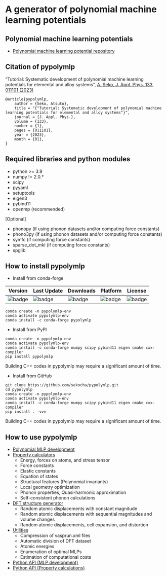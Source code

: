 # A generator of polynomial machine learning potentials

## Polynomial machine learning potentials

- [Polynomial machine learning potential repository](http://cms.mtl.kyoto-u.ac.jp/seko/mlp-repository/index.html)

## Citation of pypolymlp

“Tutorial: Systematic development of polynomial machine learning potentials for elemental and alloy systems”, [A. Seko, J. Appl. Phys. 133, 011101 (2023)](https://doi.org/10.1063/5.0129045)

```
@article{pypolymlp,
    author = {Seko, Atsuto},
    title = "{"Tutorial: Systematic development of polynomial machine learning potentials for elemental and alloy systems"}",
    journal = {J. Appl. Phys.},
    volume = {133},
    number = {1},
    pages = {011101},
    year = {2023},
    month = {01},
}
```

## Required libraries and python modules

- python >= 3.9
- numpy != 2.0.*
- scipy
- pyyaml
- setuptools
- eigen3
- pybind11
- openmp (recommended)

[Optional]
- phonopy (if using phonon datasets and/or computing force constants)
- phono3py (if using phonon datasets and/or computing force constants)
- symfc (if computing force constants)
- sparse_dot_mkl (if computing force constants)
- spglib

## How to install pypolymlp

- Install from conda-forge

| Version | Last Update | Downloads | Platform | License |
| ---- | ---- | ---- | ---- | ---- |
| ![badge](https://anaconda.org/conda-forge/pypolymlp/badges/version.svg) | ![badge](https://anaconda.org/conda-forge/pypolymlp/badges/latest_release_date.svg) | ![badge](https://anaconda.org/conda-forge/pypolymlp/badges/downloads.svg)| ![badge](https://anaconda.org/conda-forge/pypolymlp/badges/platforms.svg) | ![badge](https://anaconda.org/conda-forge/pypolymlp/badges/license.svg) |

```
conda create -n pypolymlp-env
conda activate pypolymlp-env
conda install -c conda-forge pypolymlp
```

- Install from PyPI
```
conda create -n pypolymlp-env
conda activate pypolymlp-env
conda install -c conda-forge numpy scipy pybind11 eigen cmake cxx-compiler
pip install pypolymlp
```
Building C++ codes in pypolymlp may require a significant amount of time.

- Install from GitHub
```
git clone https://github.com/sekocha/pypolymlp.git
cd pypolymlp
conda create -n pypolymlp-env
conda activate pypolymlp-env
conda install -c conda-forge numpy scipy pybind11 eigen cmake cxx-compiler
pip install . -vvv
```
Building C++ codes in pypolymlp may require a significant amount of time.

## How to use pypolymlp

- [Polynomial MLP development](docs/mlpdev.md)
- [Property calculators](docs/calc.md)
  - Energy, forces on atoms, and stress tensor
  - Force constants
  - Elastic constants
  - Equation of states
  - Structural features (Polynomial invariants)
  - Local geometry optimization
  - Phonon properties, Quasi-harmonic approximation
  - Self-consistent phonon calculations
- [DFT structure generator](docs/strgen.md)
  - Random atomic displacements with constant magnitude
  - Random atomic displacements with sequential magnitudes and volume changes
  - Random atomic displacements, cell expansion, and distortion
- [Utilities](docs/utilities.md)
  - Compression of vasprun.xml files
  - Automatic division of DFT dataset
  - Atomic energies
  - Enumeration of optimal MLPs
  - Estimation of computational costs
- [Python API (MLP development)](docs/api_mlpdev.md)
- [Python API (Property calculations)](docs/api_calc.md)
